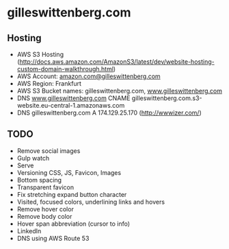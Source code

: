 # gilleswittenberg.com

## Hosting

- AWS S3 Hosting (http://docs.aws.amazon.com/AmazonS3/latest/dev/website-hosting-custom-domain-walkthrough.html)
- AWS Account: amazon.com@gilleswittenberg.com
- AWS Region: Frankfurt
- AWS S3 Bucket names: gilleswittenberg.com, www.gilleswittenberg.com
- DNS www.gilleswittenberg.com CNAME gilleswittenberg.com.s3-website.eu-central-1.amazonaws.com
- DNS gilleswittenberg.com A 174.129.25.170 (http://wwwizer.com/)


## TODO

- Remove social images
- Gulp watch
- Serve
- Versioning CSS, JS, Favicon, Images
- Bottom spacing
- Transparent favicon
- Fix stretching expand button character
- Visited, focused colors, underlining links and hovers
- Remove hover color
- Remove body color
- Hover span abbreviation (cursor to info)
- LinkedIn
- DNS using AWS Route 53
